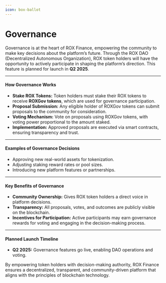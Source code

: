 ```yaml
---
icon: box-ballot
---
```


# Governance

Governance is at the heart of ROX Finance, empowering the community to make key decisions about the platform’s future. Through the ROX DAO (Decentralized Autonomous Organization), ROX token holders will have the opportunity to actively participate in shaping the platform’s direction. This feature is planned for launch in **Q2 2025**.

***

#### How Governance Works

* **Stake ROX Tokens:** Token holders must stake their ROX tokens to receive **ROXGov tokens**, which are used for governance participation.
* **Proposal Submission:** Any eligible holder of ROXGov tokens can submit proposals to the community for consideration.
* **Voting Mechanism:** Vote on proposals using ROXGov tokens, with voting power proportional to the amount staked.
* **Implementation:** Approved proposals are executed via smart contracts, ensuring transparency and trust.

***

#### Examples of Governance Decisions

* Approving new real-world assets for tokenization.
* Adjusting staking reward rates or pool sizes.
* Introducing new platform features or partnerships.

***

#### Key Benefits of Governance

* **Community Ownership:** Gives ROX token holders a direct voice in platform decisions.
* **Transparency:** All proposals, votes, and outcomes are publicly visible on the blockchain.
* **Incentives for Participation:** Active participants may earn governance rewards for voting and engaging in the decision-making process.

***

#### Planned Launch Timeline

* **Q2 2025:** Governance features go live, enabling DAO operations and voting.

By empowering token holders with decision-making authority, ROX Finance ensures a decentralized, transparent, and community-driven platform that aligns with the principles of blockchain technology.
